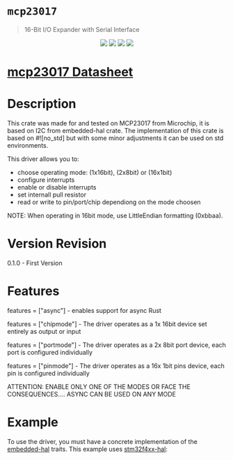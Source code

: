 # `mcp23017`

> 16-Bit I/O Expander with Serial Interface

<p align=center>
  <a href="https://crates.io/crates/mcp23017-tp"><img src="https://img.shields.io/badge/crates.io-v0.1.0-red"></a>
 <a href="https://docs.rs/mcp23017-tp/0.3.0/mcp23017-tp/"><img src="https://img.shields.io/badge/docs.rs-v0.1.0-orange"></a>
 <a href="http://www.apache.org/licenses/LICENSE-2.0"><img src="https://img.shields.io/badge/License-ApacheV2-green"></a>
 <a href="http://opensource.org/licenses/MIT"><img src="https://img.shields.io/badge/License-MIT-green"></a>
</p>

# [mcp23017 Datasheet](https://ww1.microchip.com/downloads/aemDocuments/documents/APID/ProductDocuments/DataSheets/MCP23017-Data-Sheet-DS20001952.pdf)

# Description

This crate was made for and tested on MCP23017 from Microchip, it is based on I2C from embedded-hal crate.
The implementation of this crate is based on #![no_std] but with some minor adjustments it can be used on std environments.

This driver allows you to:
- choose operating mode: (1x16bit), (2x8bit) or (16x1bit)
- configure interrupts
- enable or disable interrupts
- set internall pull resistor
- read or write to pin/port/chip dependiong on the mode choosen

NOTE: When operating in 16bit mode, use LittleEndian formatting (0xbbaa).

# Version Revision

0.1.0 - First Version

# Features 

features = ["async"] - enables support for async Rust

features = ["chipmode"] - The driver operates as a 1x 16bit device set entirely as output or input

features = ["portmode"] - The driver operates as a 2x 8bit port device, each port is configured individually

features = ["pinmode"] - The driver operates as a 16x 1bit pins device, each pin is configured individually

ATTENTION: ENABLE ONLY ONE OF THE MODES OR FACE THE CONSEQUENCES.... ASYNC CAN BE USED ON ANY MODE

# Example

To use the driver, you must have a concrete implementation of the
[embedded-hal](https://crates.io/crates/embedded-hal) traits.  This example uses
[stm32f4xx-hal](https://crates.io/crates/stm32f4xx-hal):

